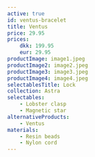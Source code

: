 ```yaml
---
active: true
id: ventus-bracelet
title: Ventus
price: 29.95
prices:
    dkk: 199.95
    eur: 29.95
productImage: image1.jpeg
productImage2: image2.jpeg
productImage3: image3.jpeg
productImage4: image4.jpeg
selectablesTitle: Lock
collection: Astra
selectables:
    - Lobster clasp
    - Magnetic star
alternativeProducts:
    - Ventus
materials:
    - Resin beads
    - Nylon cord
---
```

